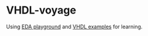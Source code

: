 # VHDL-voyage

Using [EDA playground](https://edaplayground.com/) and [VHDL examples](http://esd.cs.ucr.edu/labs/tutorial/) for learning.




